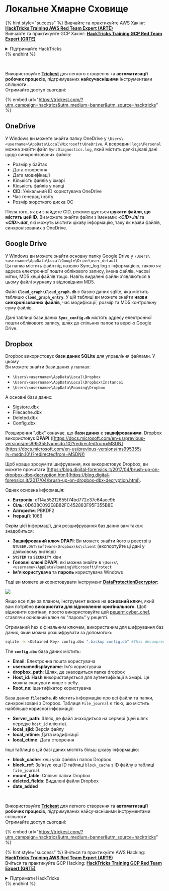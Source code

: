 # Локальне Хмарне Сховище

{% hint style="success" %}
Вивчайте та практикуйте AWS Хакінг:<img src="/.gitbook/assets/arte.png" alt="" data-size="line">[**HackTricks Training AWS Red Team Expert (ARTE)**](https://training.hacktricks.xyz/courses/arte)<img src="/.gitbook/assets/arte.png" alt="" data-size="line">\
Вивчайте та практикуйте GCP Хакінг: <img src="/.gitbook/assets/grte.png" alt="" data-size="line">[**HackTricks Training GCP Red Team Expert (GRTE)**<img src="/.gitbook/assets/grte.png" alt="" data-size="line">](https://training.hacktricks.xyz/courses/grte)

<details>

<summary>Підтримайте HackTricks</summary>

* Перевірте [**плани підписки**](https://github.com/sponsors/carlospolop)!
* **Приєднуйтесь до** 💬 [**групи Discord**](https://discord.gg/hRep4RUj7f) або [**групи Telegram**](https://t.me/peass) або **слідкуйте** за нами в **Twitter** 🐦 [**@hacktricks\_live**](https://twitter.com/hacktricks\_live)**.**
* **Діліться хакерськими трюками, надсилаючи PR до** [**HackTricks**](https://github.com/carlospolop/hacktricks) та [**HackTricks Cloud**](https://github.com/carlospolop/hacktricks-cloud) репозиторіїв на GitHub.

</details>
{% endhint %}

<figure><img src="../../../.gitbook/assets/image (3) (1) (1) (1) (1) (1) (1).png" alt=""><figcaption></figcaption></figure>

\
Використовуйте [**Trickest**](https://trickest.com/?utm\_campaign=hacktrics\&utm\_medium=banner\&utm\_source=hacktricks) для легкого створення та **автоматизації робочих процесів**, підтримуваних **найсучаснішими** інструментами спільноти.\
Отримайте доступ сьогодні:

{% embed url="https://trickest.com/?utm_campaign=hacktrics&utm_medium=banner&utm_source=hacktricks" %}

## OneDrive

У Windows ви можете знайти папку OneDrive у `\Users\<username>\AppData\Local\Microsoft\OneDrive`. А всередині `logs\Personal` можна знайти файл `SyncDiagnostics.log`, який містить деякі цікаві дані щодо синхронізованих файлів:

* Розмір у байтах
* Дата створення
* Дата модифікації
* Кількість файлів у хмарі
* Кількість файлів у папці
* **CID**: Унікальний ID користувача OneDrive
* Час генерації звіту
* Розмір жорсткого диска ОС

Після того, як ви знайдете CID, рекомендується **шукати файли, що містять цей ID**. Ви можете знайти файли з іменами: _**\<CID>.ini**_ та _**\<CID>.dat**_, які можуть містити цікаву інформацію, таку як назви файлів, синхронізованих з OneDrive.

## Google Drive

У Windows ви можете знайти основну папку Google Drive у `\Users\<username>\AppData\Local\Google\Drive\user_default`\
Ця папка містить файл під назвою Sync\_log.log з інформацією, такою як адреса електронної пошти облікового запису, імена файлів, часові мітки, MD5 хеші файлів тощо. Навіть видалені файли з'являються в цьому файлі журналу з відповідним MD5.

Файл **`Cloud_graph\Cloud_graph.db`** є базою даних sqlite, яка містить таблицю **`cloud_graph_entry`**. У цій таблиці ви можете знайти **назви** **синхронізованих** **файлів**, час модифікації, розмір та MD5 контрольну суму файлів.

Дані таблиці бази даних **`Sync_config.db`** містять адресу електронної пошти облікового запису, шлях до спільних папок та версію Google Drive.

## Dropbox

Dropbox використовує **бази даних SQLite** для управління файлами. У цьому\
Ви можете знайти бази даних у папках:

* `\Users\<username>\AppData\Local\Dropbox`
* `\Users\<username>\AppData\Local\Dropbox\Instance1`
* `\Users\<username>\AppData\Roaming\Dropbox`

А основні бази даних:

* Sigstore.dbx
* Filecache.dbx
* Deleted.dbx
* Config.dbx

Розширення ".dbx" означає, що **бази даних** є **зашифрованими**. Dropbox використовує **DPAPI** ([https://docs.microsoft.com/en-us/previous-versions/ms995355(v=msdn.10)?redirectedfrom=MSDN](https://docs.microsoft.com/en-us/previous-versions/ms995355\(v=msdn.10\)?redirectedfrom=MSDN))

Щоб краще зрозуміти шифрування, яке використовує Dropbox, ви можете прочитати [https://blog.digital-forensics.it/2017/04/brush-up-on-dropbox-dbx-decryption.html](https://blog.digital-forensics.it/2017/04/brush-up-on-dropbox-dbx-decryption.html).

Однак основна інформація:

* **Ентропія**: d114a55212655f74bd772e37e64aee9b
* **Сіль**: 0D638C092E8B82FC452883F95F355B8E
* **Алгоритм**: PBKDF2
* **Ітерації**: 1066

Окрім цієї інформації, для розшифрування баз даних вам також знадобиться:

* **Зашифрований ключ DPAPI**: Ви можете знайти його в реєстрі в `NTUSER.DAT\Software\Dropbox\ks\client` (експортуйте ці дані у двійковому вигляді)
* **`SYSTEM`** та **`SECURITY`** хіви
* **Головні ключі DPAPI**: які можна знайти в `\Users\<username>\AppData\Roaming\Microsoft\Protect`
* **Ім'я користувача** та **пароль** користувача Windows

Тоді ви можете використовувати інструмент [**DataProtectionDecryptor**](https://nirsoft.net/utils/dpapi\_data\_decryptor.html)**:**

![](<../../../.gitbook/assets/image (448).png>)

Якщо все піде за планом, інструмент вкаже на **основний ключ**, який вам потрібно **використати для відновлення оригінального**. Щоб відновити оригінал, просто використовуйте цей [рецепт cyber\_chef](https://gchq.github.io/CyberChef/#recipe=Derive\_PBKDF2\_key\(%7B'option':'Hex','string':'98FD6A76ECB87DE8DAB4623123402167'%7D,128,1066,'SHA1',%7B'option':'Hex','string':'0D638C092E8B82FC452883F95F355B8E'%7D\)), ставлячи основний ключ як "пароль" у рецепті.

Отриманий hex є фінальним ключем, використаним для шифрування баз даних, який можна розшифрувати за допомогою:
```bash
sqlite -k <Obtained Key> config.dbx ".backup config.db" #This decompress the config.dbx and creates a clear text backup in config.db
```
The **`config.dbx`** база даних містить:

* **Email**: Електронна пошта користувача
* **usernamedisplayname**: Ім'я користувача
* **dropbox\_path**: Шлях, де знаходиться папка dropbox
* **Host\_id: Hash** використовується для аутентифікації в хмарі. Це можна скасувати лише з вебу.
* **Root\_ns**: Ідентифікатор користувача

База даних **`filecache.db`** містить інформацію про всі файли та папки, синхронізовані з Dropbox. Таблиця `File_journal` є тією, що містить найбільше корисної інформації:

* **Server\_path**: Шлях, де файл знаходиться на сервері (цей шлях передує `host_id` клієнта).
* **local\_sjid**: Версія файлу
* **local\_mtime**: Дата модифікації
* **local\_ctime**: Дата створення

Інші таблиці в цій базі даних містять більш цікаву інформацію:

* **block\_cache**: хеш усіх файлів і папок Dropbox
* **block\_ref**: Зв'язує хеш ID таблиці `block_cache` з ID файлу в таблиці `file_journal`
* **mount\_table**: Спільні папки Dropbox
* **deleted\_fields**: Видалені файли Dropbox
* **date\_added**

<figure><img src="../../../.gitbook/assets/image (3) (1) (1) (1) (1) (1) (1).png" alt=""><figcaption></figcaption></figure>

\
Використовуйте [**Trickest**](https://trickest.com/?utm\_campaign=hacktrics\&utm\_medium=banner\&utm\_source=hacktricks) для легкого створення та **автоматизації робочих процесів**, підтримуваних найсучаснішими інструментами спільноти.\
Отримайте доступ сьогодні:

{% embed url="https://trickest.com/?utm_campaign=hacktrics&utm_medium=banner&utm_source=hacktricks" %}

{% hint style="success" %}
Вчіться та практикуйте AWS Hacking:<img src="/.gitbook/assets/arte.png" alt="" data-size="line">[**HackTricks Training AWS Red Team Expert (ARTE)**](https://training.hacktricks.xyz/courses/arte)<img src="/.gitbook/assets/arte.png" alt="" data-size="line">\
Вчіться та практикуйте GCP Hacking: <img src="/.gitbook/assets/grte.png" alt="" data-size="line">[**HackTricks Training GCP Red Team Expert (GRTE)**<img src="/.gitbook/assets/grte.png" alt="" data-size="line">](https://training.hacktricks.xyz/courses/grte)

<details>

<summary>Підтримати HackTricks</summary>

* Перевірте [**плани підписки**](https://github.com/sponsors/carlospolop)!
* **Приєднуйтесь до** 💬 [**групи Discord**](https://discord.gg/hRep4RUj7f) або [**групи Telegram**](https://t.me/peass) або **слідкуйте** за нами в **Twitter** 🐦 [**@hacktricks\_live**](https://twitter.com/hacktricks\_live)**.**
* **Діліться хакерськими трюками, надсилаючи PR до** [**HackTricks**](https://github.com/carlospolop/hacktricks) та [**HackTricks Cloud**](https://github.com/carlospolop/hacktricks-cloud) репозиторіїв на github.

</details>
{% endhint %}
